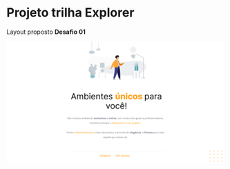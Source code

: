 # Projeto trilha Explorer

Layout proposto <strong>Desafio 01</strong>


<img src=".\images\Projeto 01.png">